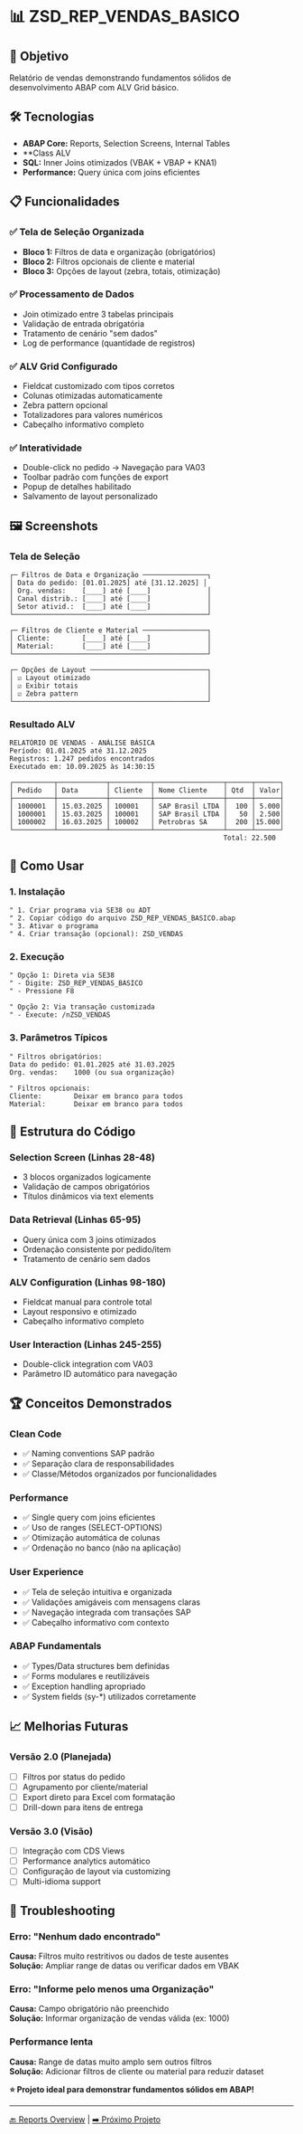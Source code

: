 # 📊 ZSD_REP_VENDAS_BASICO

## 🎯 Objetivo
Relatório de vendas demonstrando fundamentos sólidos de desenvolvimento ABAP com ALV Grid básico.

## 🛠️ Tecnologias
- **ABAP Core:** Reports, Selection Screens, Internal Tables
- **Class ALV
- **SQL:** Inner Joins otimizados (VBAK + VBAP + KNA1)
- **Performance:** Query única com joins eficientes

## 📋 Funcionalidades

### ✅ **Tela de Seleção Organizada**
- **Bloco 1:** Filtros de data e organização (obrigatórios)
- **Bloco 2:** Filtros opcionais de cliente e material  
- **Bloco 3:** Opções de layout (zebra, totais, otimização)

### ✅ **Processamento de Dados**
- Join otimizado entre 3 tabelas principais
- Validação de entrada obrigatória
- Tratamento de cenário "sem dados"
- Log de performance (quantidade de registros)

### ✅ **ALV Grid Configurado**
- Fieldcat customizado com tipos corretos
- Colunas otimizadas automaticamente
- Zebra pattern opcional
- Totalizadores para valores numéricos
- Cabeçalho informativo completo

### ✅ **Interatividade**
- Double-click no pedido → Navegação para VA03
- Toolbar padrão com funções de export
- Popup de detalhes habilitado
- Salvamento de layout personalizado

## 🖼️ Screenshots

### Tela de Seleção
```
┌─ Filtros de Data e Organização ────────────────┐
│ Data do pedido: [01.01.2025] até [31.12.2025] │
│ Org. vendas:    [____] até [____]              │
│ Canal distrib.: [____] até [____]              │
│ Setor ativid.:  [____] até [____]              │
└────────────────────────────────────────────────┘

┌─ Filtros de Cliente e Material ────────────────┐
│ Cliente:        [____] até [____]              │
│ Material:       [____] até [____]              │
└────────────────────────────────────────────────┘

┌─ Opções de Layout ─────────────────────────────┐
│ ☑ Layout otimizado                             │
│ ☑ Exibir totais                                │
│ ☑ Zebra pattern                                │
└────────────────────────────────────────────────┘
```

### Resultado ALV
```
RELATÓRIO DE VENDAS - ANÁLISE BÁSICA
Período: 01.01.2025 até 31.12.2025
Registros: 1.247 pedidos encontrados
Executado em: 10.09.2025 às 14:30:15

┌──────────┬────────────┬──────────┬─────────────────┬──────┬──────┐
│ Pedido   │ Data       │ Cliente  │ Nome Cliente    │ Qtd  │ Valor│
├──────────┼────────────┼──────────┼─────────────────┼──────┼──────┤
│ 1000001  │ 15.03.2025 │ 100001   │ SAP Brasil LTDA │  100 │ 5.000│
│ 1000001  │ 15.03.2025 │ 100001   │ SAP Brasil LTDA │   50 │ 2.500│
│ 1000002  │ 16.03.2025 │ 100002   │ Petrobras SA    │  200 │15.000│
└──────────┴────────────┴──────────┴─────────────────┴──────┴──────┘
                                                     Total: 22.500
```

## 🚀 Como Usar

### 1. **Instalação**
```abap
" 1. Criar programa via SE38 ou ADT
" 2. Copiar código do arquivo ZSD_REP_VENDAS_BASICO.abap
" 3. Ativar o programa
" 4. Criar transação (opcional): ZSD_VENDAS
```

### 2. **Execução**
```abap
" Opção 1: Direta via SE38
" - Digite: ZSD_REP_VENDAS_BASICO
" - Pressione F8

" Opção 2: Via transação customizada
" - Execute: /nZSD_VENDAS
```

### 3. **Parâmetros Típicos**
```abap
" Filtros obrigatórios:
Data do pedido: 01.01.2025 até 31.03.2025
Org. vendas:    1000 (ou sua organização)

" Filtros opcionais:
Cliente:        Deixar em branco para todos
Material:       Deixar em branco para todos
```

## 📁 Estrutura do Código

### **Selection Screen (Linhas 28-48)**
- 3 blocos organizados logicamente
- Validação de campos obrigatórios
- Títulos dinâmicos via text elements

### **Data Retrieval (Linhas 65-95)**
- Query única com 3 joins otimizados
- Ordenação consistente por pedido/item
- Tratamento de cenário sem dados

### **ALV Configuration (Linhas 98-180)**
- Fieldcat manual para controle total
- Layout responsivo e otimizado
- Cabeçalho informativo completo

### **User Interaction (Linhas 245-255)**
- Double-click integration com VA03
- Parâmetro ID automático para navegação

## 🏆 Conceitos Demonstrados

### **Clean Code**
- ✅ Naming conventions SAP padrão
- ✅ Separação clara de responsabilidades
- ✅ Classe/Métodos organizados por funcionalidades

### **Performance**
- ✅ Single query com joins eficientes
- ✅ Uso de ranges (SELECT-OPTIONS)
- ✅ Otimização automática de colunas
- ✅ Ordenação no banco (não na aplicação)

### **User Experience**
- ✅ Tela de seleção intuitiva e organizada
- ✅ Validações amigáveis com mensagens claras
- ✅ Navegação integrada com transações SAP
- ✅ Cabeçalho informativo com contexto

### **ABAP Fundamentals**
- ✅ Types/Data structures bem definidas
- ✅ Forms modulares e reutilizáveis
- ✅ Exception handling apropriado
- ✅ System fields (sy-*) utilizados corretamente

## 📈 Melhorias Futuras

### **Versão 2.0 (Planejada)**
- [ ] Filtros por status do pedido
- [ ] Agrupamento por cliente/material
- [ ] Export direto para Excel com formatação
- [ ] Drill-down para itens de entrega

### **Versão 3.0 (Visão)**
- [ ] Integração com CDS Views
- [ ] Performance analytics automático
- [ ] Configuração de layout via customizing
- [ ] Multi-idioma support

## 🐛 Troubleshooting

### **Erro: "Nenhum dado encontrado"**
**Causa:** Filtros muito restritivos ou dados de teste ausentes  
**Solução:** Ampliar range de datas ou verificar dados em VBAK

### **Erro: "Informe pelo menos uma Organização"**
**Causa:** Campo obrigatório não preenchido  
**Solução:** Informar organização de vendas válida (ex: 1000)

### **Performance lenta**
**Causa:** Range de datas muito amplo sem outros filtros  
**Solução:** Adicionar filtros de cliente ou material para reduzir dataset



**⭐ Projeto ideal para demonstrar fundamentos sólidos em ABAP!**

</div>

---

[🔙 Reports Overview](../README.md) | [➡️ Próximo Projeto](../ZMM_REP_ESTOQUE_SIMPLES.md)
